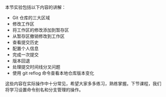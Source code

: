 本节实验包括以下内容的讲解：

- Git 仓库的三大区域
- 修改工作区
- 将工作区的修改添加到暂存区
- 从暂存区撤销修改到工作区
- 查看提交历史
- 配置个人信息
- 完成一次提交
- 版本回退
- 处理提交时间线分叉问题
- 使用 git reflog 命令查看本地仓库版本变化

这些内容在实际操作中十分常见，希望大家多多练习，熟练掌握。下节课程，我们将学习设置命令别名和分支管理的操作。